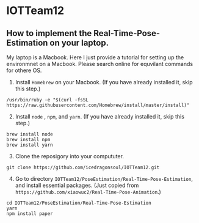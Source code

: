 # IOTTeam12

## How to implement the **Real-Time-Pose-Estimation** on your laptop.
My laptop is a Macbook. Here I just provide a tutorial for setting up the environmnet on a Macbook. Please search online for equvilant commands for othere OS.

1. Install ```Homebrew``` on your Macbook. (If you have already installed it, skip this step.)
```shell
/usr/bin/ruby -e "$(curl -fsSL https://raw.githubusercontent.com/Homebrew/install/master/install)"
```

2. Install ```node``` , ```npm```, and ```yarn```. (If you have already installed it, skip this step.)
```shell
brew install node
brew install npm
brew install yarn
```

3. Clone the reposigory into your compututer.
```shell
git clone https://github.com/icedragonsoul/IOTTeam12.git
```

4. Go to directory ```IOTTeam12/PoseEstimation/Real-Time-Pose-Estimation```, and install essential packages. (Just copied from ```https://github.com/xiaowuc2/Real-Time-Pose-Animation```.)
```shell
cd IOTTeam12/PoseEstimation/Real-Time-Pose-Estimation
yarn
npm install paper
```